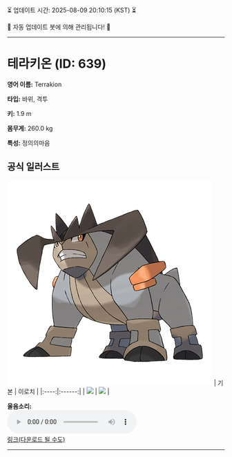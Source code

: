 
⏳ 업데이트 시간: 2025-08-09 20:10:15 (KST) ⏳

🤖 자동 업데이트 봇에 의해 관리됩니다! 🤖

---

# 테라키온 (ID: 639)
**영어 이름:** Terrakion

**타입:** 바위, 격투

**키:** 1.9 m

**몸무게:** 260.0 kg

**특성:** 정의의마음

## 공식 일러스트
![](https://raw.githubusercontent.com/PokeAPI/sprites/master/sprites/pokemon/other/official-artwork/639.png)
| 기본 | 이로치 |
|:----:|:------:|
| <img src="http://play.pokemonshowdown.com/sprites/ani/terrakion.gif" width="200"> | <img src="http://play.pokemonshowdown.com/sprites/ani-shiny/terrakion.gif" width="200"> |

**울음소리:**<br><audio controls src="https://raw.githubusercontent.com/PokeAPI/cries/main/cries/pokemon/latest/639.ogg"></audio><br> [링크(다운로드 될 수도)](https://raw.githubusercontent.com/PokeAPI/cries/main/cries/pokemon/latest/639.ogg)


---
